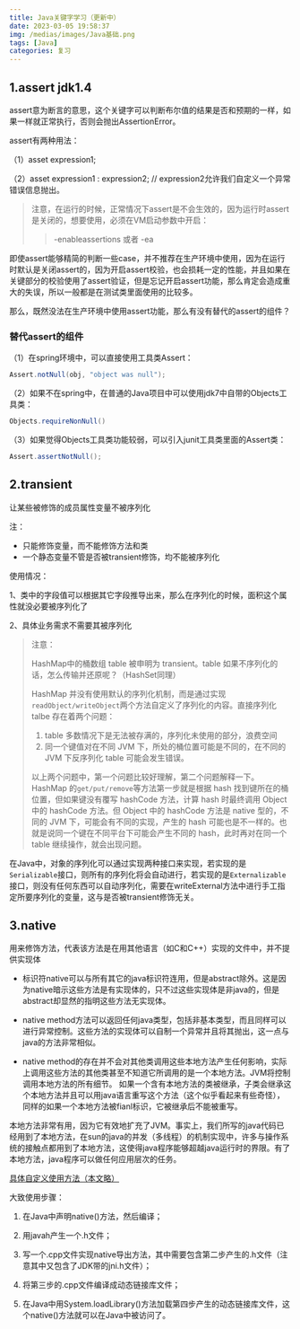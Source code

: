 ```yaml
---
title: Java关键字学习（更新中）
date: 2023-03-05 19:58:37
img: /medias/images/Java基础.png
tags: [Java]
categories: 复习
---
```


## 1.assert   jdk1.4

assert意为断言的意思，这个关键字可以判断布尔值的结果是否和预期的一样，如果一样就正常执行，否则会抛出AssertionError。

assert有两种用法：

（1）asset expression1;

（2）asset expression1 : expression2; // expression2允许我们自定义一个异常错误信息抛出。

> 注意，在运行的时候，正常情况下assert是不会生效的，因为运行时assert是关闭的，想要使用，必须在VM启动参数中开启：
>
> > -enableassertions 或者 -ea



即使assert能够精简的判断一些case，并不推荐在生产环境中使用，因为在运行时默认是关闭assert的，因为开启assert校验，也会损耗一定的性能，并且如果在关键部分的校验使用了assert验证，但是忘记开启assert功能，那么肯定会造成重大的失误，所以一般都是在测试类里面使用的比较多。

那么，既然没法在生产环境中使用assert功能，那么有没有替代的assert的组件？

### 替代assert的组件

（1）在spring环境中，可以直接使用工具类Assert：

```java
Assert.notNull(obj, "object was null");
```

（2）如果不在spring中，在普通的Java项目中可以使用jdk7中自带的Objects工具类：

```java
Objects.requireNonNull()
```

（3）如果觉得Objects工具类功能较弱，可以引入junit工具类里面的Assert类：

```java
Assert.assertNotNull();
```

## 2.transient

让某些被修饰的成员属性变量不被序列化

注：

* 只能修饰变量，而不能修饰方法和类
* 一个静态变量不管是否被transient修饰，均不能被序列化

使用情况：

1、类中的字段值可以根据其它字段推导出来，那么在序列化的时候，面积这个属性就没必要被序列化了

2、具体业务需求不需要其被序列化

> 注意：
>
> HashMap中的桶数组 table 被申明为 transient。table 如果不序列化的话，怎么传输并还原呢？（HashSet同理）
>
> HashMap 并没有使用默认的序列化机制，而是通过实现`readObject/writeObject`两个方法自定义了序列化的内容。直接序列化 talbe 存在着两个问题：
>
> 1. table 多数情况下是无法被存满的，序列化未使用的部分，浪费空间
> 2. 同一个键值对在不同 JVM 下，所处的桶位置可能是不同的，在不同的 JVM 下反序列化 table 可能会发生错误。
>
> 以上两个问题中，第一个问题比较好理解，第二个问题解释一下。HashMap 的`get/put/remove`等方法第一步就是根据 hash 找到键所在的桶位置，但如果键没有覆写 hashCode 方法，计算 hash 时最终调用 Object 中的 hashCode 方法。但 Object 中的 hashCode 方法是 native 型的，不同的 JVM 下，可能会有不同的实现，产生的 hash 可能也是不一样的。也就是说同一个键在不同平台下可能会产生不同的 hash，此时再对在同一个 table 继续操作，就会出现问题。

在Java中，对象的序列化可以通过实现两种接口来实现，若实现的是`Serializable`接口，则所有的序列化将会自动进行，若实现的是`Externalizable`接口，则没有任何东西可以自动序列化，需要在writeExternal方法中进行手工指定所要序列化的变量，这与是否被transient修饰无关。

## 3.native

用来修饰方法，代表该方法是在用其他语言（如C和C++）实现的文件中，并不提供实现体

* 标识符native可以与所有其它的java标识符连用，但是abstract除外。这是因为native暗示这些方法是有实现体的，只不过这些实现体是非java的，但是abstract却显然的指明这些方法无实现体。

* native method方法可以返回任何java类型，包括非基本类型，而且同样可以进行异常控制。这些方法的实现体可以自制一个异常并且将其抛出，这一点与java的方法非常相似。

* native method的存在并不会对其他类调用这些本地方法产生任何影响，实际上调用这些方法的其他类甚至不知道它所调用的是一个本地方法。JVM将控制调用本地方法的所有细节。 如果一个含有本地方法的类被继承，子类会继承这个本地方法并且可以用java语言重写这个方法（这个似乎看起来有些奇怪），同样的如果一个本地方法被fianl标识，它被继承后不能被重写。

本地方法非常有用，因为它有效地扩充了JVM。事实上，我们所写的java代码已经用到了本地方法，在sun的java的并发（多线程）的机制实现中，许多与操作系统的接触点都用到了本地方法，这使得java程序能够超越java运行时的界限。有了本地方法，java程序可以做任何应用层次的任务。

[具体自定义使用方法（本文略）](https://www.cnblogs.com/KingIceMou/p/7239668.html)

大致使用步骤：

1. 在Java中声明native()方法，然后编译；
   
2. 用javah产生一个.h文件；
   
3. 写一个.cpp文件实现native导出方法，其中需要包含第二步产生的.h文件（注意其中又包含了JDK带的jni.h文件）；
   
4. 将第三步的.cpp文件编译成动态链接库文件；
   
5. 在Java中用System.loadLibrary()方法加载第四步产生的动态链接库文件，这个native()方法就可以在Java中被访问了。